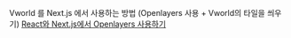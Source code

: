 Vworld 를 Next.js 에서 사용하는 방법 (Openlayers 사용 + Vworld의 타일을 씌우기)
[React와 Next.js에서 Openlayers 사용하기](https://velog.io/@jjhstoday/OpenLayers-OpenLayers-%EC%8B%9C%EC%9E%91%ED%95%98%EA%B8%B0-1-%EA%B7%BC%EB%8D%B0-%EC%9D%B4%EC%A0%9C-React%EC%99%80-Next%EB%A5%BC-%EA%B3%81%EB%93%A4%EC%9D%B8)
